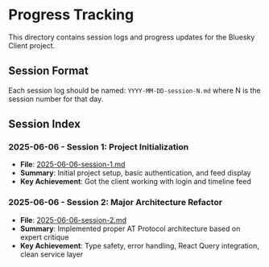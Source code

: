 # Progress Tracking

This directory contains session logs and progress updates for the Bluesky Client project.

## Session Format
Each session log should be named: `YYYY-MM-DD-session-N.md` where N is the session number for that day.

## Session Index

### 2025-06-06 - Session 1: Project Initialization
- **File**: [2025-06-06-session-1.md](./2025-06-06-session-1.md)
- **Summary**: Initial project setup, basic authentication, and feed display
- **Key Achievement**: Got the client working with login and timeline feed

### 2025-06-06 - Session 2: Major Architecture Refactor
- **File**: [2025-06-06-session-2.md](./2025-06-06-session-2.md)
- **Summary**: Implemented proper AT Protocol architecture based on expert critique
- **Key Achievement**: Type safety, error handling, React Query integration, clean service layer